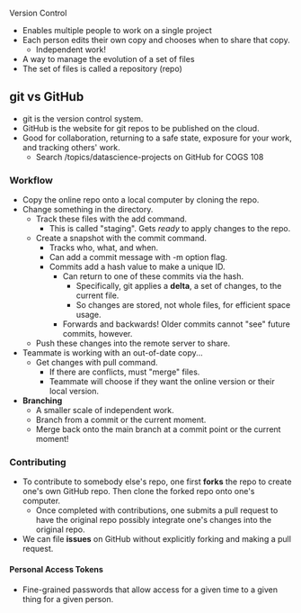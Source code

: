 Version Control
- Enables multiple people to work on a single project
- Each person edits their own copy and chooses when to share that copy.
	- Independent work!
- A way to manage the evolution of a set of files
- The set of files is called a repository (repo)

## git vs GitHub
- git is the version control system.
- GitHub is the website for git repos to be published on the cloud.
- Good for collaboration, returning to a safe state, exposure for your work, and tracking others' work.
	- Search /topics/datascience-projects on GitHub for COGS 108

### Workflow
- Copy the online repo onto a local computer by cloning the repo.
- Change something in the directory.
	- Track these files with the add command. 
		- This is called "staging". Gets *ready* to apply changes to the repo.
	- Create a snapshot with the commit command.
		- Tracks who, what, and when.
		- Can add a commit message with -m option flag.
		- Commits add a hash value to make a unique ID.
			- Can return to one of these commits via the hash.
				- Specifically, git applies a **delta**, a set of changes, to the current file.
				- So changes are stored, not whole files, for efficient space usage.
			- Forwards and backwards! Older commits cannot "see" future commits, however.
	- Push these changes into the remote server to share.
- Teammate is working with an out-of-date copy...
	- Get changes with pull command.
		- If there are conflicts, must "merge" files.
		- Teammate will choose if they want the online version or their local version.
- **Branching**
	- A smaller scale of independent work.
	- Branch from a commit or the current moment.
	- Merge back onto the main branch at a commit point or the current moment!

### Contributing
- To contribute to somebody else's repo, one first **forks** the repo to create one's own GitHub repo. Then clone the forked repo onto one's computer.
	- Once completed with contributions, one submits a pull request to have the original repo possibly integrate one's changes into the original repo.
- We can file **issues** on GitHub without explicitly forking and making a pull request.

#### Personal Access Tokens
- Fine-grained passwords that allow access for a given time to a given thing for a given person.
